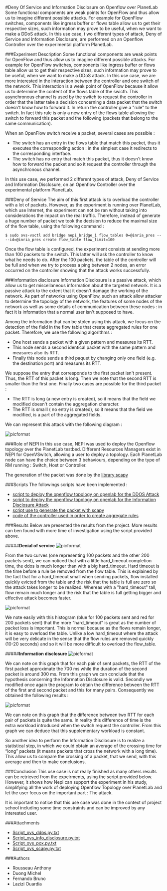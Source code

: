 
#Deny Of Service and Information Disclosure on Openflow over PlanetLab
Some functional components are weak points for OpenFlow and thus allow us to imagine different possible attacks. For example for OpenFlow switches, components like ingress buffer or flows table allow us to get their respective sizes, such information may prove to be useful, when we want to make a DDoS attack. In this use case, t wo different types of attack, Deny of Service and Information Disclosure, are performed on an Openflow Controller over the experimental platform PlanetLab.

###Experiment Description
Some functional components are weak points for OpenFlow and thus allow us to imagine different possible attacks. For example for OpenFlow switches, components like ingress buffer or flows table allow us to get their respective sizes, such information may prove to be useful, when we want to make a DDoS attack. In this use case, we are more interested in the interaction between the controller and one switch of the network. This interaction is a weak point of OpenFlow because it allow us to determine the content of the flows table of the swicth. This asynchronous channel is used by the switch to request the controller in order that the latter take a decision concerning a data packet that the switch doesn't know how to forward it. In return the controller give a "rule" to the switch. In fact this rule is only a new entry of the flows table allowing the switch to forward this packet and the following (packets that belong to the same communication).

When an OpenFlow switch receive a packet, several cases are possible :

- The switch has an entry in the flows table that match this packet, thus it executes the corresponding action : in the simplest case it redirects to the corresponding interface.
- The switch has no entry that match this packet, thus it doesn't know how to forward the packet and so it request the controller through the asynchronous channel.

In this use case, we performed 2 different types of attack, Deny of Service and Information Disclosure, on an Openflow Controller over the experimental platform PlanetLab.

###Deny of Service
The aim of this first attack is to overload the controller with a lot of packets. However, as the experiment is running over PlanetLab, which use Internet, the experiment can not be ran without taking into considerations the impact on the real traffic. Therefore, instead of generate a huge number of packet we took the decision to reduce the maximal size of the flow table, using the following command :

<pre><code class="bash">$ sudo ovs-vsctl add bridge nepi_bridge_1 flow_tables 0=@inria_pres -- --id=@inria_pres create flow_table flow_limit=100</code></pre>

Once the flow table is configured, the experiment consists at sending more than 100 packets to the switch. This latter will ask the controller to know what he needs to do. After the 100 packets, the table of the controller will be full and when we try to process a ping between 2 nodes, an error occurred on the controller showing that the attack works successfully.

###Information disclosure
Information Disclosure is a passive attack, which allow us to get miscellaneous information about the targeted network. It is a passive attack to the extent that it doesn't damage the working of the network. As part of networks using OpenFlow, such an attack allow attacker to determine the topology of the network, the features of some nodes of the network as well as some details of communication between these nodes : in fact it is information that a normal user isn't supposed to have.

Among the information that can be stolen using this attack, we focus on the detection of the field in the flow table that create aggregated rules for one packet. Therefore, we use the following algorithms :

- One host sends a packet with a given pattern and measures its RTT.
- This node sends a second identical packet with the same pattern and measures also its RTT.
- Finally this node sends a third paquet by changing only one field (e.g. the destination port) and measures its RTT.

We suppose the entry that corresponds to the first packet isn't present. Thus, the RTT of this packet is long. Then we note that the second RTT is smaller than the first one. Finally two cases are possible for the third packet :

- The RTT is long (a new entry is created), so it means that the field we modified doesn't contain the aggregation character.
- The RTT is smalll ( no entry is created), so it means that the field we modified, is a part of the aggregated fields.

We can represent this attack with the following diagram :

![picformat](http://nepi.inria.fr/pub/UseCases/DosOpenflow/ddos_id_image.jpg)

###Role of NEPI
In this use case, NEPI was used to deploy the Openflow topology over the PlanetLab testbed. Different Resources Managers exist in NEPI for OpenVSwitch, allowing a user to deploy a topology. Each PlanetLab node can have the choice between 3 behaviours, depending on the type of RM running : Switch, Host or Controller.

The generation of the packet was done by the [library scapy](http://www.secdev.org/projects/scapy/)

###Scripts
The followings scripts have been implemented :

- [script to deploy the openflow topology on openlab for the DDOS Attack](http://nepi.inria.fr/pub/UseCases/DosOpenflow/script_ovs_ddos.py.txt)
- [script to deploy the openflow topology on openlab for the Information Disclosure Attack](http://nepi.inria.fr/pub/UseCases/DosOpenflow/script_ovs_info_disclosure.py.txt)
- [script use to generate the packet with scapy](http://nepi.inria.fr/pub/UseCases/DosOpenflow/script_ovs_scapy.py.txt)
- [code of the controller used in order to create aggregate rules](http://nepi.inria.fr/pub/UseCases/DosOpenflow/script_ovs_pox.py.txt)

###Results
Below are presented the results from the project. More results can ben found with more time of investigation using the script provided above.

#####**Denial of service**
![picformat](http://nepi.inria.fr/pub/UseCases/DosOpenflow/ddos_graph_1.png)

From the two curves (one representing 100 packets and the other 200 packets sent), we can noticed that with a little hard_timeout completion time, the ddos is much longer than with a big hard_timeout. Hard timeout is the time before a rule be removed from the flow table. This is explained by the fact that for a hard_timeout small when sending packets, flow installed quickly evicted from the table and the risk that the table is full are zero so the attack takes longer to be realized. Whereas with a "hard_timeout" tall, flow remain much longer and the risk that the table is full getting bigger and effective attack becomes faster.

![picformat](http://nepi.inria.fr/pub/UseCases/DosOpenflow/ddos_graph_2.png)

We note easily with this histogram (blue for 100 packets sent and red for 200 packets sent) that the more "hard_timeout" is great as the number of packet loss is important. This is normal because as the flows remain longer, it is easy to overload the table. Unlike a low hard_timeout where the attack will be very delicate in the sense that the flow rules are removed quickly (10-20 seconds) and so it will be more difficult to overload the flow_table.

#####**Information disclosure**
![picformat](http://nepi.inria.fr/pub/UseCases/DosOpenflow/graph_id_1_en.png)

We can note on this graph that for each pair of sent packets, the RTT of the first packet approximate the 700 ms while the duration of the second packet is around 300 ms. From this graph we can conclude that the hypothesis concerning the Information Disclosure is valid. Secondly we modified once again the program to obtain the difference between the RTT of the first and second packet and this for many pairs. Consequently we obtained the following results :

![picformat](http://nepi.inria.fr/pub/UseCases/DosOpenflow/graph_id_2_en.png)

We can note on this graph that the difference between two RTT for each pair of packets is quite the same. In reality this difference of time is the extra workload introduced when the switch request the controller. From this graph we can deduce that this supplementary workload is constant.

So another idea to perform the Information Disclosure is to realize a statistical step, in which we could obtain an average of the crossing time for “long” packets (it means packets that cross the network with a long time). This allow us to compare the crossing of a packet, that we send, with this average and then to make conclusions.

###Conclusion
This use case is not really finished as many others results can be retrieved from the expeirments, using the script provided below. However, it shows how Nepi can support the experiment in his study, simplifying all the work of deploying Openflow Topology over PlanetLab and let the user focus on the important part : The attack.

It is important to notice that this use case was done in the context of project school including some time constraints and can be improved by any interested user.

###Attachments
- [Script_ovs_ddos.py.txt](http://nepi.inria.fr/pub/UseCases/DosOpenflow/script_ovs_ddos.py.txt)
- [Script_ovs_info_disclosure.py.txt](http://nepi.inria.fr/pub/UseCases/DosOpenflow/script_ovs_info_disclosure.py.txt)
- [Script_ovs_pox.py.txt](http://nepi.inria.fr/pub/UseCases/DosOpenflow/script_ovs_pox.py.txt)
- [Script_ovs_scapy.py.txt](http://nepi.inria.fr/pub/UseCases/DosOpenflow/script_ovs_scapy.py.txt)

###Authors
- Rousseau Anthony
- Duong Michel
- Fernando Bruno
- Lazizi Ouardia
